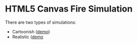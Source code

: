 HTML5 Canvas Fire Simulation
===========================

There are two types of simulations:

* Cartoonish ([demo](http://zufallsgenerator.github.io/firesimulation/index.html))
* Realistic ([demo]((http://zufallsgenerator.github.io/firesimulation/realistic.html))


